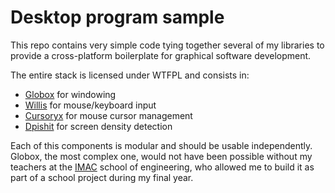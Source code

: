 # Desktop program sample
This repo contains very simple code tying together several of my libraries
to provide a cross-platform boilerplate for graphical software development.

The entire stack is licensed under WTFPL and consists in:
 - [Globox](https://github.com/nullgemm/globox) for windowing
 - [Willis](https://github.com/nullgemm/willis) for mouse/keyboard input
 - [Cursoryx](https://github.com/nullgemm/cursoryx) for mouse cursor management
 - [Dpishit](https://github.com/nullgemm/dpishit) for screen density detection

Each of this components is modular and should be usable independently.
Globox, the most complex one, would not have been possible without my teachers
at the [IMAC](https://ingenieur-imac.fr/) school of engineering, who allowed
me to build it as part of a school project during my final year.
